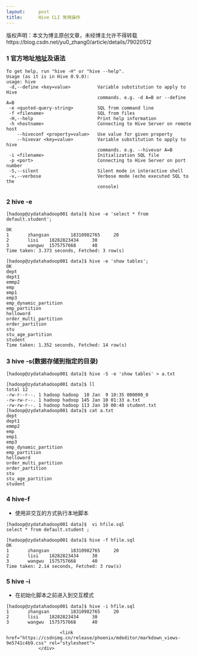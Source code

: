```yaml
---
layout:     post
title:      Hive CLI 常用操作
---
```

<div id="article_content" class="article_content clearfix csdn-tracking-statistics" data-pid="blog" data-mod="popu_307" data-dsm="post">
								<div class="article-copyright">
					版权声明：本文为博主原创文章，未经博主允许不得转载					https://blog.csdn.net/yu0_zhang0/article/details/79020512				</div>
								            <div id="content_views" class="markdown_views prism-atom-one-dark">
							<!-- flowchart 箭头图标 勿删 -->
							<svg xmlns="http://www.w3.org/2000/svg" style="display: none;"><path stroke-linecap="round" d="M5,0 0,2.5 5,5z" id="raphael-marker-block" style="-webkit-tap-highlight-color: rgba(0, 0, 0, 0);"></path></svg>
							<h3 id="1-官方地址地址及语法">1 官方地址<a href="https://cwiki.apache.org/confluence/display/Hive/LanguageManual+Cli" rel="nofollow">地址</a>及语法</h3>



<pre class="prettyprint"><code class=" hljs livecodeserver">To <span class="hljs-built_in">get</span> help, run <span class="hljs-string">"hive -H"</span> <span class="hljs-operator">or</span> <span class="hljs-string">"hive --help"</span>.
Usage (<span class="hljs-keyword">as</span> <span class="hljs-keyword">it</span> is <span class="hljs-operator">in</span> Hive <span class="hljs-number">0.9</span><span class="hljs-number">.0</span>):
usage: hive
 -d,<span class="hljs-comment">--define &lt;key=value&gt;          Variable substitution to apply to Hive</span>
                                  commands. e.g. -d A=B <span class="hljs-operator">or</span> <span class="hljs-comment">--define A=B</span>
 -e &lt;quoted-query-<span class="hljs-keyword">string</span>&gt;         SQL <span class="hljs-built_in">from</span> <span class="hljs-command"><span class="hljs-keyword">command</span> <span class="hljs-title">line</span></span>
 -f &lt;filename&gt;                    SQL <span class="hljs-built_in">from</span> <span class="hljs-built_in">files</span>
 -H,<span class="hljs-comment">--help                        Print help information</span>
 -h &lt;hostname&gt;                    Connecting <span class="hljs-built_in">to</span> Hive Server <span class="hljs-command"><span class="hljs-keyword">on</span> <span class="hljs-title">remote</span> <span class="hljs-title">host</span></span>
    <span class="hljs-comment">--hiveconf &lt;property=value&gt;   Use value for given property</span>
    <span class="hljs-comment">--hivevar &lt;key=value&gt;         Variable substitution to apply to hive</span>
                                  commands. e.g. <span class="hljs-comment">--hivevar A=B</span>
 -i &lt;filename&gt;                    Initialization SQL <span class="hljs-built_in">file</span>
 -p &lt;port&gt;                        Connecting <span class="hljs-built_in">to</span> Hive Server <span class="hljs-command"><span class="hljs-keyword">on</span> <span class="hljs-title">port</span> <span class="hljs-title">number</span></span>
 -S,<span class="hljs-comment">--silent                      Silent mode in interactive shell</span>
 -v,<span class="hljs-comment">--verbose                     Verbose mode (echo executed SQL to the</span>
                                  console)</code></pre>



<h3 id="2-hive-e">2 hive -e</h3>



<pre class="prettyprint"><code class=" hljs ruby">[hadoop<span class="hljs-variable">@zydatahadoop001</span> data]<span class="hljs-variable">$ </span>hive -e <span class="hljs-string">'select * from default.student'</span>;

<span class="hljs-constant">OK</span>
<span class="hljs-number">1</span>       zhangsan        <span class="hljs-number">18310982765</span>     <span class="hljs-number">20</span>
<span class="hljs-number">2</span>       lisi    <span class="hljs-number">18282823434</span>     <span class="hljs-number">30</span>
<span class="hljs-number">3</span>       wangwu  <span class="hljs-number">1575757668</span>      <span class="hljs-number">40</span>
<span class="hljs-constant">Time</span> <span class="hljs-symbol">taken:</span> <span class="hljs-number">3.373</span> seconds, <span class="hljs-constant">Fetched</span><span class="hljs-symbol">:</span> <span class="hljs-number">3</span> row(s)

[hadoop<span class="hljs-variable">@zydatahadoop001</span> data]<span class="hljs-variable">$ </span>hive -e <span class="hljs-string">'show tables'</span>;
<span class="hljs-constant">OK</span>
dept
dept1
emmp2
emp
emp1
emp3
emp_dynamic_partition
emp_partition
helloword
order_multi_partition
order_partition
stu
stu_age_partition
student
<span class="hljs-constant">Time</span> <span class="hljs-symbol">taken:</span> <span class="hljs-number">1.352</span> seconds, <span class="hljs-constant">Fetched</span><span class="hljs-symbol">:</span> <span class="hljs-number">14</span> row(s)</code></pre>



<h3 id="3-hive-s数据存储到指定的目录">3 hive -s(数据存储到指定的目录)</h3>



<pre class="prettyprint"><code class=" hljs haskell">[hadoop@zydatahadoop001 <span class="hljs-typedef"><span class="hljs-keyword">data</span>]$ hive -<span class="hljs-type">S</span> -e 'show tables' &gt; a.txt</span>

[hadoop@zydatahadoop001 <span class="hljs-typedef"><span class="hljs-keyword">data</span>]$ ll</span>
<span class="hljs-title">total</span> <span class="hljs-number">12</span>
-rw-r<span class="hljs-comment">--r--. 1 hadoop hadoop  18 Jan  9 10:35 000000_0</span>
-rw-rw-r<span class="hljs-comment">--. 1 hadoop hadoop 145 Jan 10 01:33 a.txt</span>
-rw-rw-r<span class="hljs-comment">--. 1 hadoop hadoop 113 Jan 10 00:48 student.txt</span>
[hadoop@zydatahadoop001 <span class="hljs-typedef"><span class="hljs-keyword">data</span>]$ cat a.txt </span>
<span class="hljs-title">dept</span>
<span class="hljs-title">dept1</span>
<span class="hljs-title">emmp2</span>
<span class="hljs-title">emp</span>
<span class="hljs-title">emp1</span>
<span class="hljs-title">emp3</span>
<span class="hljs-title">emp_dynamic_partition</span>
<span class="hljs-title">emp_partition</span>
<span class="hljs-title">helloword</span>
<span class="hljs-title">order_multi_partition</span>
<span class="hljs-title">order_partition</span>
<span class="hljs-title">stu</span>
<span class="hljs-title">stu_age_partition</span>
<span class="hljs-title">student</span></code></pre>



<h3 id="4-hive-f">4 hive-f</h3>

<ul>
<li>使用非交互的方式执行本地脚本 </li>
</ul>



<pre class="prettyprint"><code class=" hljs haskell">[hadoop@zydatahadoop001 <span class="hljs-typedef"><span class="hljs-keyword">data</span>]$  vi hfile.sql  </span>
<span class="hljs-title">select</span> * from <span class="hljs-default"><span class="hljs-keyword">default</span>.student ;</span>

[hadoop@zydatahadoop001 <span class="hljs-typedef"><span class="hljs-keyword">data</span>]$ hive -f hfile.sql </span>
<span class="hljs-type">OK</span>
<span class="hljs-number">1</span>       zhangsan        <span class="hljs-number">18310982765</span>     <span class="hljs-number">20</span>
<span class="hljs-number">2</span>       lisi    <span class="hljs-number">18282823434</span>     <span class="hljs-number">30</span>
<span class="hljs-number">3</span>       wangwu  <span class="hljs-number">1575757668</span>      <span class="hljs-number">40</span>
<span class="hljs-type">Time</span> taken: <span class="hljs-number">2.14</span> seconds, <span class="hljs-type">Fetched</span>: <span class="hljs-number">3</span> row(s)</code></pre>



<h3 id="5-hive-i">5 hive -i</h3>

<ul>
<li>在初始化脚本之前进入到交互模式</li>
</ul>



<pre class="prettyprint"><code class=" hljs ruby">[hadoop<span class="hljs-variable">@zydatahadoop001</span> data]<span class="hljs-variable">$ </span>hive -i hfile.sql
<span class="hljs-number">1</span>       zhangsan        <span class="hljs-number">18310982765</span>     <span class="hljs-number">20</span>
<span class="hljs-number">2</span>       lisi    <span class="hljs-number">18282823434</span>     <span class="hljs-number">30</span>
<span class="hljs-number">3</span>       wangwu  <span class="hljs-number">1575757668</span>      <span class="hljs-number">40</span></code></pre>            </div>
						<link href="https://csdnimg.cn/release/phoenix/mdeditor/markdown_views-9e5741c4b9.css" rel="stylesheet">
                </div>
